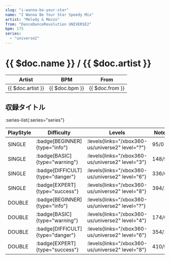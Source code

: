 ```yaml
---
slug: "i-wanna-be-your-star"
name: "I Wanna Be Your Star Speedy Mix"
artist: "Melody & Mezzo"
from: "DanceDanceRevolution UNIVERSE2"
bpm: 175
series:
  - "universe2"
---
```


# {{ $doc.name }} / {{ $doc.artist }}

|Artist|BPM|From|
|------|---|----|
|{{ $doc.artist }}|{{ $doc.bpm }}|{{ $doc.from }}|

## 収録タイトル

:series-list{:series="series"}

|PlayStyle|Difficulty|Levels|Notes|Movie|
|---------|----------|------|-----|-----|
|SINGLE| :badge[BEGINNER]{type="info"}| :levels{links="/xbox360-us/universe2" level="?"}|95/0||
|SINGLE| :badge[BASIC]{type="warning"}| :levels{links="/xbox360-us/universe2" level="3"}|148/9||
|SINGLE| :badge[DIFFICULT]{type="danger"}| :levels{links="/xbox360-us/universe2" level="6"}|336/6||
|SINGLE| :badge[EXPERT]{type="success"}| :levels{links="/xbox360-us/universe2" level="8"}|394/12||
|DOUBLE| :badge[BEGINNER]{type="info"}| :levels{links="/xbox360-us/universe2" level="?"}|||
|DOUBLE| :badge[BASIC]{type="warning"}| :levels{links="/xbox360-us/universe2" level="4"}|174/6||
|DOUBLE| :badge[DIFFICULT]{type="danger"}| :levels{links="/xbox360-us/universe2" level="6"}|354/14||
|DOUBLE| :badge[EXPERT]{type="success"}| :levels{links="/xbox360-us/universe2" level="8"}|410/9||
